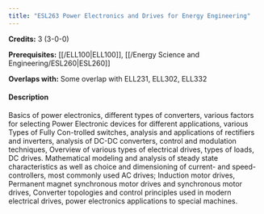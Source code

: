 ```yaml
---
title: "ESL263 Power Electronics and Drives for Energy Engineering"
---
```

**Credits:** 3 (3-0-0)

**Prerequisites:** [[/ELL100|ELL100]], [[/Energy Science and Engineering/ESL260|ESL260]]

**Overlaps with:** Some overlap with ELL231, ELL302, ELL332

#### Description
Basics of power electronics, different types of converters, various factors for selecting Power Electronic devices for different applications, various Types of Fully Con-trolled switches, analysis and applications of rectifiers and inverters, analysis of DC-DC converters, control and modulation techniques, Overview of various types of electrical drives, types of loads, DC drives. Mathematical modeling and analysis of steady state characteristics as well as choice and dimensioning of current- and speed-controllers, most commonly used AC drives; Induction motor drives, Permanent magnet synchronous motor drives and synchronous motor drives, Converter topologies and control principles used in modern electrical drives, power electronics applications to special machines.